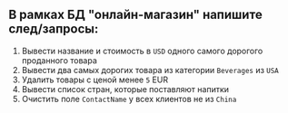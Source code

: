 ## В рамках БД "онлайн-магазин" напишите след/запросы:

1. Вывести название и стоимость в `USD` одного самого дорогого проданного товара
2. Вывести два самых дорогих товара из категории `Beverages` из `USA`
3. Удалить товары с ценой менее `5` EUR
4. Вывести список стран, которые поставляют напитки
5. Очистить поле `ContactName` у всех клиентов не из `China`
